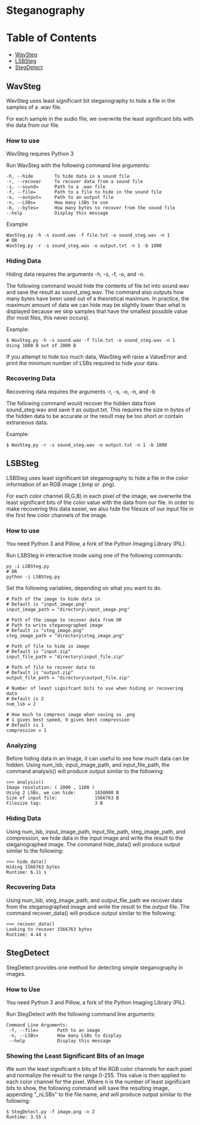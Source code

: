 # Steganography

# Table of Contents
  * [WavSteg](#WavSteg)
  * [LSBSteg](#LSBSteg)
  * [StegDetect](#StegDetect)

<a name = "WavSteg"></a>
## WavSteg
WavSteg uses least significant bit steganography to hide a file in the samples
of a .wav file.

For each sample in the audio file, we overwrite the least significant bits with
the data from our file.

### How to use
WavSteg requires Python 3

Run WavSteg with the following command line arguments:

    -h, --hide        To hide data in a sound file
    -r, --recover     To recover data from a sound file
    -s, --sound=      Path to a .wav file
    -f, --file=       Path to a file to hide in the sound file
    -o, --output=     Path to an output file
    -n, --LSBs=       How many LSBs to use
    -b, --bytes=      How many bytes to recover from the sound file
    --help            Display this message
	
Example:

    WavSteg.py -h -s sound.wav -f file.txt -o sound_steg.wav -n 1
	# OR
	WavSteg.py -r -s sound_steg.wav -o output.txt -n 1 -b 1000
	
### Hiding Data
Hiding data requires the arguments -h, -s, -f, -o, and -n.

The following command would hide the contents of file.txt into sound.wav and
save the result as sound_steg.wav. The command also outputs how many bytes have
been used out of a theoretical maximum. In practice, the maximum amount of data
we can hide may be slightly lower than what is displayed because we skip
samples that have the smallest possible value (for most files, this never
occurs).

Example:

    $ WavSteg.py -h -s sound.wav -f file.txt -o sound_steg.wav -n 1
	Using 1000 B out of 2000 B
	
If you attempt to hide too much data, WavSteg will raise a ValueError and
print the minimum number of LSBs required to hide your data.

### Recovering Data
Recovering data requires the arguments -r, -s, -o, -n, and -b

The following command would recover the hidden data from sound_steg.wav and
save it as output.txt. This requires the size in bytes of the hidden data to
be accurate or the result may be too short or contain extraneous data.

Example:

    $ WavSteg.py -r -s sound_steg.wav -o output.txt -n 1 -b 1000
  
<a name = "LSBSteg"></a>
## LSBSteg
LSBSteg uses least significant bit steganography to hide a file in the color
information of an RGB image (.bmp or .png).

For each color channel (R,G,B) in each pixel of the image, we overwrite the
least significant bits of the color value with the data from our file.
In order to make recovering this data easier, we also hide the filesize
of our input file in the first few color channels of the image.

### How to use
You need Python 3 and Pillow, a fork of the Python Imaging Library (PIL).

Run LSBSteg in interactive mode using one of the following commands:
    
	py -i LSBSteg.py
	# OR
	python -i LSBSteg.py

Set the following variables, depending on what you want to do.

    # Path of the image to hide data in
	# Default is "input_image.png"
	input_image_path = "directory\input_image.png"
	
	# Path of the image to recover data from OR
	# Path to write steganographed image
	# Default is "steg_image.png"
	steg_image_path = "directory\steg_image.png"
	
	# Path of file to hide in image
	# Default is "input.zip"
	input_file_path = "directory\input_file.zip"
	
	# Path of file to recover data to
	# Default is "output.zip"
	output_file_path = "directory\output_file.zip"
	
	# Number of least signifcant bits to use when hiding or recovering data
	# Default is 2
	num_lsb = 2
	
	# How much to compress image when saving as .png
	# 1 gives best speed, 9 gives best compression
	# Default is 1
	compression = 1

### Analyzing
Before hiding data in an image, it can useful to see how much data can be
hidden. Using num_lsb, input_image_path, and input_file_path, the command
analysis() will produce output similar to the following:

    >>> analysis()
    Image resolution: ( 2000 , 1100 )
    Using 2 LSBs, we can hide:       1650000 B
    Size of input file:              1566763 B
    Filesize tag:                    3 B
	
### Hiding Data
Using num_lsb, input_image_path, input_file_path, steg_image_path, and
compression, we hide data in the input image and write the result to the
steganographed image. The command hide_data() will produce output similar to
the following:

    >>> hide_data()
    Hiding 1566763 bytes
    Runtime: 6.11 s

### Recovering Data
Using num_lsb, steg_image_path, and output_file_path we recover data from the
steganographed image and write the result to the output file. The command
recover_data() will produce output similar to the following:

    >>> recover_data()
    Looking to recover 1566763 bytes
    Runtime: 4.44 s

<a name = "StegDetect"></a>
## StegDetect
StegDetect provides one method for detecting simple steganography in images.

### How to Use
You need Python 3 and Pillow, a fork of the Python Imaging Library (PIL).

Run StegDetect with the following command line arguments:

    Command Line Arguments:
     -f, --file=       Path to an image
     -n, --LSBs=       How many LSBs to display
     --help            Display this message
	
### Showing the Least Significant Bits of an Image
We sum the least significant n bits of the RGB color channels for each pixel
and normalize the result to the range 0-255. This value is then applied to each
color channel for the pixel. Where n is the number of least significant bits to
show, the following command will save the resulting image, appending "_nLSBs"
to the file name, and will produce output similar to the following:

    $ StegDetect.py -f image.png -n 2
    Runtime: 3.55 s